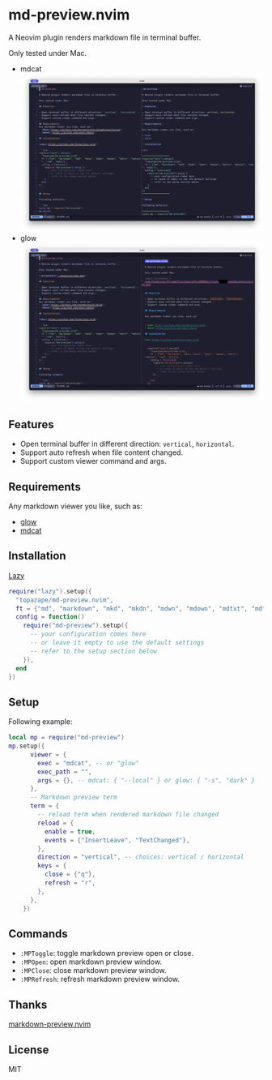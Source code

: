 # md-preview.nvim

A Neovim plugin renders markdown file in terminal buffer.

Only tested under Mac.

- mdcat
![mdcat](./assets/mdcat.png)
- glow
![glow](./assets/glow.png)

## Features

- Open terminal buffer in different direction: `vertical`, `horizontal`.
- Support auto refresh when file content changed.
- Support custom viewer command and args.

## Requirements
Any markdown viewer you like, such as:
- [glow](https://github.com/charmbracelet/glow)
- [mdcat](https://github.com/swsnr/mdcat)

## Installation

[Lazy](https://github.com/folke/lazy.nvim)

```lua
require("lazy").setup({
  "topazape/md-preview.nvim",
  ft = {"md", "markdown", "mkd", "mkdn", "mdwn", "mdown", "mdtxt", "mdtext", "rmd", "wiki"},
  config = function()
    require("md-preview").setup({
      -- your configuration comes here
      -- or leave it empty to use the default settings
      -- refer to the setup section below
    }),
  end
})
```

## Setup

Following example:

```lua
local mp = require("md-preview")
mp.setup({
      viewer = {
        exec = "mdcat", -- or "glow"
        exec_path = "",
        args = {}, -- mdcat: { "--local" } or glow: { "-s", "dark" }
      },
      -- Markdown preview term
      term = {
        -- reload term when rendered markdown file changed
        reload = {
          enable = true,
          events = {"InsertLeave", "TextChanged"},
        },
        direction = "vertical", -- choices: vertical / horizontal
        keys = {
          close = {"q"},
          refresh = "r",
        },
      },
    })
```

## Commands

- `:MPToggle`: toggle markdown preview open or close.
- `:MPOpen`: open markdown preview window.
- `:MPClose`: close markdown preview window.
- `:MPRefresh`: refresh markdown preview window.

## Thanks

[markdown-preview.nvim](https://github.com/0x00-ketsu/markdown-preview.nvim)

## License

MIT
